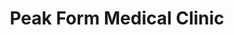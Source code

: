 ---
title: "Peak Form Medical Clinic"
url: /brighton/peak-form-medical-clinic/
shop: medical supply
---